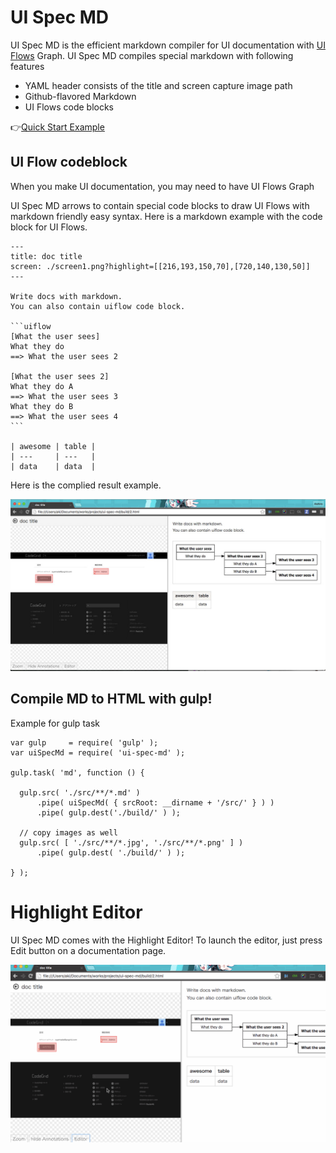 # UI Spec MD

UI Spec MD is the efficient markdown compiler for UI documentation with [UI Flows](https://signalvnoise.com/posts/1926-a-shorthand-for-designing-ui-flows) Graph.
UI Spec MD compiles special markdown with following features

- YAML header consists of the title and screen capture image path
- Github-flavored Markdown
- UI Flows code blocks

👉[Quick Start Example](https://github.com/pxgrid/ui-spec-md-example)

## UI Flow codeblock

When you make UI documentation, you may need to have UI Flows Graph

UI Spec MD arrows to contain special code blocks to draw UI Flows with markdown friendly easy syntax.
Here is a markdown example with the code block for UI Flows.

	---
	title: doc title
	screen: ./screen1.png?highlight=[[216,193,150,70],[720,140,130,50]]
	---

	Write docs with markdown.
	You can also contain uiflow code block.

	```uiflow
	[What the user sees]
	What they do
	==> What the user sees 2

	[What the user sees 2]
	What they do A
	==> What the user sees 3
	What they do B
	==> What the user sees 4
	```

	| awesome | table |
	| ---     | ---   |
	| data    | data  |


Here is the complied result example.

![](./examples/readme_doc.jpg)

## Compile MD to HTML with gulp!

Example for gulp task

```
var gulp     = require( 'gulp' );
var uiSpecMd = require( 'ui-spec-md' );

gulp.task( 'md', function () {

  gulp.src( './src/**/*.md' )
      .pipe( uiSpecMd( { srcRoot: __dirname + '/src/' } ) )
      .pipe( gulp.dest('./build/' ) );

  // copy images as well
  gulp.src( [ './src/**/*.jpg', './src/**/*.png' ] )
      .pipe( gulp.dest( './build/' ) );

} );
```

# Highlight Editor

UI Spec MD comes with the Highlight Editor!
To launch the editor, just press Edit button on a documentation page.

![](./examples/readme_editor.gif)
